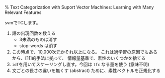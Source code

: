 % Text Categorization with Suport Vector Machines: Learning with Many Relevant Features

svmでTCします。

1. 語の出現回数を数える
    - 3未満のものは消す
    - stop-words は消す
2. この時点で、10,000次元かそれ以上になる。
これは過学習の原因でもあるから、[11]的手法に拠って、
情報量基準で、素性のいくつかを捨てる
3. `idf`を用いてスケーリングし直す。今回は `tfc` なる量を使う (意味不明)
4. 文ごとの長さの違いを無くす (abstract) ために、素性ベクトルを正規化する

